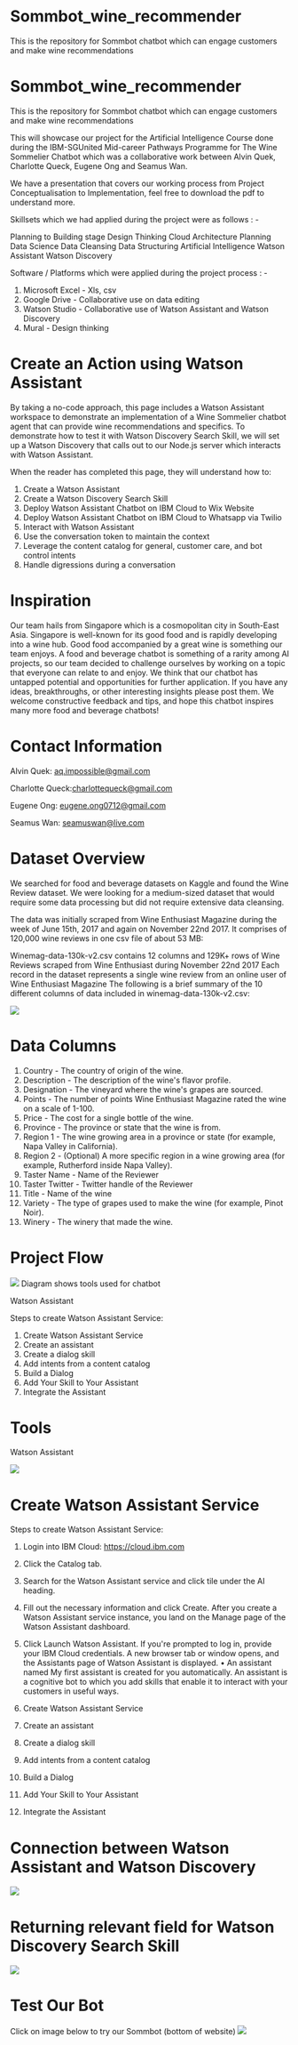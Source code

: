 # Sommbot_wine_recommender
This is the repository for Sommbot chatbot which can engage customers and make wine recommendations

# Sommbot_wine_recommender
This is the repository for Sommbot chatbot which can engage customers and make wine recommendations

This will showcase our project for the Artificial Intelligence Course done during the IBM-SGUnited Mid-career Pathways Programme for The Wine Sommelier Chatbot which was a collaborative work between Alvin Quek, Charlotte Queck, Eugene Ong and Seamus Wan. 

We have a presentation that covers our working process from Project Conceptualisation to Implementation, feel free to download the pdf to understand more. 

Skillsets which we had applied during the project were as follows : -

Planning to Building stage
Design Thinking
Cloud Architecture Planning
Data Science
Data Cleansing
Data Structuring
Artificial Intelligence
Watson Assistant
Watson Discovery

Software / Platforms which were applied during the project process : - 

1. Microsoft Excel - Xls, csv
2. Google Drive - Collaborative use on data editing 
4. Watson Studio - Collaborative use of Watson Assistant and Watson Discovery
5. Mural - Design thinking 

# Create an Action using Watson Assistant
By taking a no-code approach, this page includes a Watson Assistant workspace to demonstrate an implementation of a Wine Sommelier chatbot agent that can provide wine recommendations and specifics. To demonstrate how to test it with Watson Discovery Search Skill, we will set up a Watson Discovery that calls out to our Node.js server which interacts with Watson Assistant.

When the reader has completed this page, they will understand how to:
1. Create a Watson Assistant
2. Create a Watson Discovery Search Skill
3. Deploy Watson Assistant Chatbot on IBM Cloud to Wix Website 
4. Deploy Watson Assistant Chatbot on IBM Cloud to Whatsapp via Twilio
5. Interact with Watson Assistant
6. Use the conversation token to maintain the context
7. Leverage the content catalog for general, customer care, and bot control intents
8. Handle digressions during a conversation

# Inspiration
Our team hails from Singapore which is a cosmopolitan city in South-East Asia. Singapore is well-known for its good food and is rapidly developing into a wine hub. Good food accompanied by a great wine is something our team enjoys.
A food and beverage chatbot is something of a rarity among AI projects, so our team decided to challenge ourselves by working on a topic that everyone can relate to and enjoy.
We think that our chatbot has untapped potential and opportunities for further application. If you have any ideas, breakthroughs, or other interesting insights please post them.
We welcome constructive feedback and tips, and hope this chatbot inspires many more food and beverage chatbots!

# Contact Information
Alvin Quek: aq.impossible@gmail.com

Charlotte Queck:charlottequeck@gmail.com

Eugene Ong: eugene.ong0712@gmail.com

Seamus Wan: seamuswan@live.com
 
# Dataset Overview
We searched for food and beverage datasets on Kaggle and found the Wine Review dataset. We were looking for a medium-sized dataset that would require some data processing but did not require extensive data cleansing. 

The data was initially scraped from Wine Enthusiast Magazine during the week of June 15th, 2017 and again on November 22nd 2017. It comprises of 120,000 wine reviews in one csv file of about 53 MB:

Winemag-data-130k-v2.csv contains 12 columns and 129K+ rows of Wine Reviews scraped from Wine Enthusiast during November 22nd 2017
Each record in the dataset represents a single wine review from an online user of Wine Enthusiast Magazine
The following is a brief summary of the 10 different columns of data included in winemag-data-130k-v2.csv:

<img src="https://github.com/s1m0n0ne/Sommbot_wine_recommender/blob/main/images/wine%20dataset%20screenshot.png">

# Data Columns
1. Country - The country of origin of the wine.
2. Description - The description of the wine's flavor profile.
3. Designation - The vineyard where the wine's grapes are sourced.
4. Points - The number of points Wine Enthusiast Magazine rated the wine on a scale of 1-100.
5. Price - The cost for a single bottle of the wine.
5. Province - The province or state that the wine is from.
6. Region 1 - The wine growing area in a province or state (for example, Napa Valley in California).
7. Region 2 - (Optional) A more specific region in a wine growing area (for example, Rutherford inside Napa Valley).
8. Taster Name - Name of the Reviewer
9. Taster Twitter - Twitter handle of the Reviewer
10. Title - Name of the wine
11. Variety - The type of grapes used to make the wine (for example, Pinot Noir).
12. Winery - The winery that made the wine.

# Project Flow 
<img src="https://github.com/s1m0n0ne/Sommbot_wine_recommender/blob/main/images/Conection.png">
Diagram shows tools used for chatbot

Watson Assistant

Steps to create Watson Assistant Service:
1. Create Watson Assistant Service
2. Create an assistant
3. Create a dialog skill
4. Add intents from a content catalog
5. Build a Dialog
6. Add Your Skill to Your Assistant
7. Integrate the Assistant

# Tools
Watson Assistant

<img src="https://github.com/s1m0n0ne/Sommbot_wine_recommender/blob/main/images/Flow_WA.png">


# Create Watson Assistant Service
Steps to create Watson Assistant Service:

1. Login into IBM Cloud: https://cloud.ibm.com
2. Click the Catalog tab.
3. Search for the Watson Assistant service and click tile under the AI heading.



4. Fill out the necessary information and click Create.
After you create a Watson Assistant service instance, you land on the Manage page of the Watson Assistant dashboard.
5. Click Launch Watson Assistant. If you're prompted to log in, provide your IBM Cloud credentials.
A new browser tab or window opens, and the Assistants page of Watson Assistant is displayed.
• An assistant named My first assistant is created for you automatically. An assistant is a cognitive bot to which you add skills that enable it to interact with your customers in useful ways.


1. Create Watson Assistant Service
2. Create an assistant
3. Create a dialog skill
4. Add intents from a content catalog
5. Build a Dialog
6. Add Your Skill to Your Assistant
7. Integrate the Assistant

# Connection between Watson Assistant and Watson Discovery
<img src="https://github.com/s1m0n0ne/Sommbot_wine_recommender/blob/main/images/Screenshot%202021-08-13%20at%201.22.28%20PM.png">

# Returning relevant field for Watson Discovery Search Skill
<img src="https://github.com/s1m0n0ne/Sommbot_wine_recommender/blob/main/images/Screenshot%202021-08-13%20at%201.16.32%20PM.png">


# Test Our Bot
Click on image below to try our Sommbot (bottom of website)
[<img src="https://github.com/s1m0n0ne/Sommbot_wine_recommender/blob/main/images/wix%20website%20screenshot.png">](https://aqimpossible.wixsite.com/thewinesommelier)
